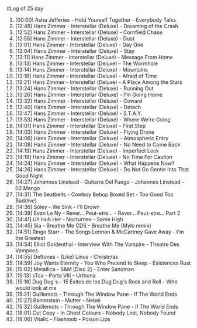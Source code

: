 #Log of 25 day

1. [00:00] Asha Jefferies - Hold Yourself Together - Everybody Talks
1. [12:48] Hans Zimmer - Interstellar (Deluxe) - Dreaming of the Crash
1. [12:52] Hans Zimmer - Interstellar (Deluxe) - Cornfield Chase
1. [12:55] Hans Zimmer - Interstellar (Deluxe) - Dust
1. [13:01] Hans Zimmer - Interstellar (Deluxe) - Day One
1. [13:04] Hans Zimmer - Interstellar (Deluxe) - Stay
1. [13:11] Hans Zimmer - Interstellar (Deluxe) - Message From Home
1. [13:13] Hans Zimmer - Interstellar (Deluxe) - The Wormhole
1. [13:14] Hans Zimmer - Interstellar (Deluxe) - Mountains
1. [13:18] Hans Zimmer - Interstellar (Deluxe) - Afraid of Time
1. [13:21] Hans Zimmer - Interstellar (Deluxe) - A Place Among the Stars
1. [13:24] Hans Zimmer - Interstellar (Deluxe) - Running Out
1. [13:26] Hans Zimmer - Interstellar (Deluxe) - I'm Going Home
1. [13:32] Hans Zimmer - Interstellar (Deluxe) - Coward
1. [13:40] Hans Zimmer - Interstellar (Deluxe) - Detach
1. [13:47] Hans Zimmer - Interstellar (Deluxe) - S.T.A.Y.
1. [13:53] Hans Zimmer - Interstellar (Deluxe) - Where We're Going
1. [14:01] Hans Zimmer - Interstellar (Deluxe) - First Step
1. [14:03] Hans Zimmer - Interstellar (Deluxe) - Flying Drone
1. [14:06] Hans Zimmer - Interstellar (Deluxe) - Atmospheric Entry
1. [14:08] Hans Zimmer - Interstellar (Deluxe) - No Need to Come Back
1. [14:13] Hans Zimmer - Interstellar (Deluxe) - Imperfect Lock
1. [14:19] Hans Zimmer - Interstellar (Deluxe) - No Time For Caution
1. [14:24] Hans Zimmer - Interstellar (Deluxe) - What Happens Now?
1. [14:26] Hans Zimmer - Interstellar (Deluxe) - Do Not Go Gentle Into That Good Night
1. [14:27] Johannes Linstead - Guitarra Del Fuego - Johannes Linstead - 02.Mango
1. [14:31] The Seatbelts - Cowboy Bebop Boxed Set - Too Good Too Bad(live)
1. [14:36] Sóley - We Sink - I'll Drown
1. [14:39] Evan Le Ny - Rever... Peut-etre... - Rever... Peut-etre... Part 2
1. [14:41] Uh Huh Her - Nocturnes - Same High
1. [14:45] Sia - Breathe Me CDS - Breathe Me (Mylo remix)
1. [14:51] Ringo Starr - The Songs Lennon & McCartney Gave Away - I'm the Greatest
1. [14:54] Elliot Goldenthal - Interview With The Vampire - Theatre Des Vampires
1. [14:55] Deftones - (Like) Linus - Christmas
1. [14:59] Joy Wants Eternity - You Who Pretend to Sleep - Existences Rust
1. [15:02] Metallica - S&M [Disc 2] - Enter Sandman
1. [15:13] sToa - Porta VIII - Urthona
1. [15:18] Dug Dug`s - 15 Éxitos de los Dug Dug's Rock and Roll - Who would look at me
1. [15:21] Guillemots - Through The Window Pane - If The World Ends
1. [15:27] Rammstein - Mutter - Nebel
1. [15:32] Guillemots - Through The Window Pane - If The World Ends
1. [18:01] Cut Copy - In Ghost Colours - Nobody Lost, Nobody Found
1. [18:06] Vitalic - Flashmob - Poison Lips
